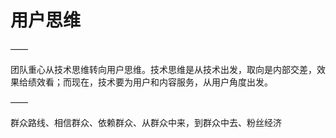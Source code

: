 # 用户思维

——

团队重心从技术思维转向用户思维。技术思维是从技术出发，取向是内部交差，效果给绩效看；而现在，技术要为用户和内容服务，从用户角度出发。

——

群众路线、相信群众、依赖群众、从群众中来，到群众中去、粉丝经济